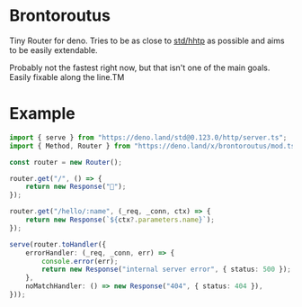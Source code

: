 # Brontoroutus

Tiny Router for deno. Tries to be as close to [std/hhtp](https://deno.land/std@0.123.0/http) as possible and aims to be easily extendable.

Probably not the fastest right now, but that isn't one of the main goals. Easily fixable along the line.TM

# Example

```ts
import { serve } from "https://deno.land/std@0.123.0/http/server.ts";
import { Method, Router } from "https://deno.land/x/brontoroutus/mod.ts";

const router = new Router();

router.get("/", () => {
    return new Response("🦕");
});

router.get("/hello/:name", (_req, _conn, ctx) => {
    return new Response(`${ctx?.parameters.name}`);
});

serve(router.toHandler({
    errorHandler: (_req, _conn, err) => {
        console.error(err);
        return new Response("internal server error", { status: 500 });
    },
    noMatchHandler: () => new Response("404", { status: 404 }),
}));
```
